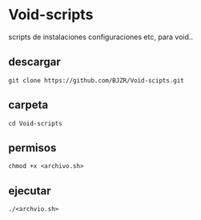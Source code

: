 # Void-scripts
scripts de instalaciones configuraciones etc, para void..

## descargar 
~~~
git clone https://github.com/BJZR/Void-scipts.git
~~~

## carpeta
~~~
cd Void-scripts
~~~

## permisos
~~~
chmod +x <archivo.sh>
~~~

## ejecutar
~~~
./<archvio.sh>
~~~
